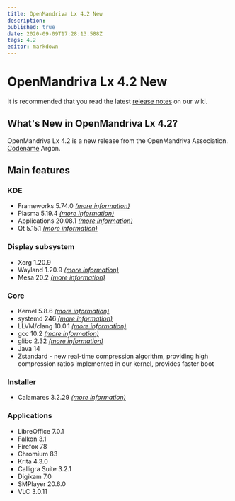 ```yaml
---
title: OpenMandriva Lx 4.2 New
description: 
published: true
date: 2020-09-09T17:28:13.588Z
tags: 4.2
editor: markdown
---
```


# OpenMandriva Lx 4.2 New

It is recommended that you read the latest [release notes](/releases/current) on our wiki.

## What's New in OpenMandriva Lx 4.2?
OpenMandriva Lx 4.2 is a new release from the OpenMandriva Association. [Codename](/releases/codename) Argon.

## Main features

### KDE

- Frameworks 5.74.0 [*(more information)*](https://www.kde.org/announcements/kde-frameworks-5.74.0.php)
- Plasma 5.19.4 [*(more information)*](https://www.kde.org/announcements/plasma-5.19.4.php)
- Applications 20.08.1 [*(more information)*](https://www.kde.org/announcements/announce-applications-20.08.1.php)
- Qt 5.15.1 [*(more information)*](https://www.qt.io)

### Display subsystem

- Xorg 1.20.9
- Wayland 1.20.9 [*(more information)*](https://wayland.freedesktop.org/releases.html)
- Mesa 20.2 [*(more information)*](http://www.mesa3d.org/)

### Core

- Kernel 5.8.6 [*(more information)*](https://www.kernel.org/)
- systemd 246 [*(more information)*](https://www.freedesktop.org/wiki/Software/systemd/)
- LLVM/clang 10.0.1 [*(more information)*](http://llvm.org/)
- gcc 10.2 [*(more information)*](https://gcc.gnu.org/)
- glibc 2.32 [*(more information)*](http://www.gnu.org/software/libc/)
- Java 14
- Zstandard - new real-time compression algorithm, providing high compression ratios implemented in our kernel, provides faster boot

### Installer

- Calamares 3.2.29 [*(more information)*](https://calamares.io)

### Applications

- LibreOffice 7.0.1
- Falkon 3.1
- Firefox 78
- Chromium 83
- Krita 4.3.0
- Calligra Suite 3.2.1
- Digikam 7.0
- SMPlayer 20.6.0
- VLC 3.0.11
  